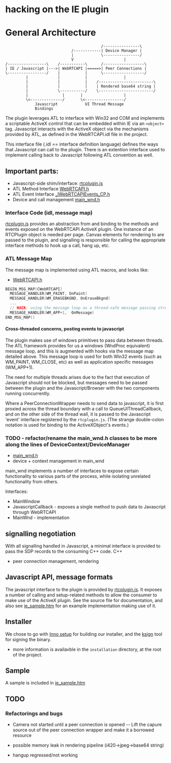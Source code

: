 hacking on the IE plugin
========================

# General Architecture

```
                                          /----------------\
                             /------------| Device Manager |
                             |            \----------------/
                             V                      |
/-----------------\    /-----------\      /------------------\
| IE / Javascript |--->| WebRTCAPI |=====>| Peer Connections |
\-----------------/    |           |      \------------------/
         |             |           |                | 
         |             |           |    /------------------------\
         |             |           |    | Rendered base64 string |
         |             \-----------/    \------------------------/
         |               |       |                  |
         \<--------------/       \<-----------------/
             Javascript            UI Thread Message
             Bindings
```

The plugin leverages ATL to interface with Win32 and COM and implements a scriptable ActiveX control that can be embedded within IE via an `<object>` tag. Javascript interacts with the ActiveX object via the mechanisms provided by ATL, as defined in the WebRTCAPI.idl file in the project.

This interface file (.idl == interface definition language) defines the ways that Javascript can call to the plugin. There is an extention interface used to implement calling back to Javascript following ATL convention as well.

## Important parts:

- Javascript-side shim/interface: [rtcplugin.js](../rtcplugin.js) 
- ATL Method Interface [WebRTCAPI.h](../include/WebRTCAPI.h)
- ATL Event Interface [\_IWebRTCAPIEvents\_CP.h](../include/_IWebRTCAPIEvents_CP.h)
- Device and call management [main_wnd.h](../include/main_wnd.h)

### Interface Code  (idl, message map)

[rtcplugin.js](../rtcplugin.js) provides an abstraction from and binding to the methods and events exposed on the WebRTCAPI ActiveX plugin. One instance of an RTCPlugin object is needed per page. Canvas elements for rendering to are passed to the plugin, and signalling is responsible for calling the appropriate interface methods to hook up a call, hang up, etc.

### ATL Message Map

The message map is implemented using ATL macros, and looks like:

- [WebRTCAPI.h](../include/WebRTCAPI.h)
```C++
BEGIN_MSG_MAP(CWebRTCAPI)
  MESSAGE_HANDLER(WM_PAINT, OnPaint)
  MESSAGE_HANDLER(WM_ERASEBKGND, OnEraseBkgnd)
  ...
  // HACK: using the message loop as a thread-safe message passing structure
  MESSAGE_HANDLER(WM_APP+1,  OnMessage)
END_MSG_MAP()
```

#### Cross-threaded concerns, posting events to javascript

The plugin makes use of windows primitives to pass data between threads. The ATL framework provides for us a windows (WndProc equivalent) message loop, and this is augmented with hooks via the message map detailed above. This message loop is used for both Win32 events (such as WM_PAINT, WM_CLOSE, etc) as well as application specific messages (WM_APP+1).

The need for multiple threads arises due to the fact that execution of Javascript should not be blocked, but messages need to be passed between the plugin and the Javascript/Browser with the two components running concurrently. 

Where a PeerConnectionWrapper needs to send data to javascript, it is first proxied across the thread boundary with a call to QueueUIThreadCallback, and on the other side of the thread wall, it is passed to the Javascript 'event' interface registered by the `rtcplugin.js`. (The strange double-colon notation is used for binding to the ActiveXObject's events.)


### TODO - refactor/rename the main\_wnd.h classes to be more along the lines of DeviceContext/DeviceManager
- [main\_wnd.h](../include/main_wnd.h)
- device + context management in main\_wnd

main\_wnd implements a number of interfaces to expose certain functionality to various parts of the process, while isolating unrelated functionality from others. 

Interfaces:
- MainWindow 
- JavascriptCallback - exposes a single method to push data to Javascript through WebRTCAPI
- MainWnd - implementation

## signalling negotiation

With all signalling handled in Javascript, a minimal interface is provided to pass the SDP records to the consuming C++ code. C++ 
- peer connection management, rendering


## Javascript API, message formats

The javascript interface to the plugin is provided by [rtcplugin.js](../rtcplugin.js). It exposes a number of calling and setup-related methods to allow the consumer to make use of the ActiveX plugin. See the source file for documentation, and also see [ie_sample.htm](../ie_sample.htm) for an example implementation making use of it.

## Installer

We chose to go with [Inno setup](http://www.jrsoftware.org/isinfo.php) for building our installer, and the [ksign](http://blog.ksoftware.net/tag/ksign/) tool for signing the binary.

* more information is availavble in the `installation` directory, at the root of the project.

## Sample 

A sample is included in [ie_sample.htm](../ie_sample.htm) 

## TODO

### Refactorings and bugs
- Camera not started until a peer connection is opened
-- Lift the capure source out of the peer connection wrapper and make it a borrowed resource

- possible memory leak in rendering pipeline (i420->jpeg->base64 string)
- hangup regressed/not working


